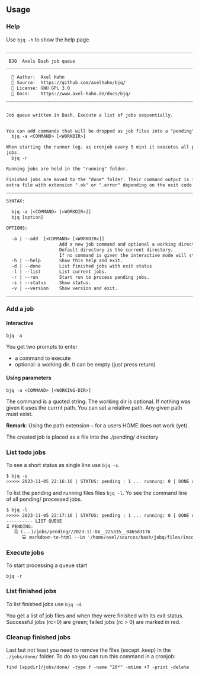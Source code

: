## Usage

### Help

Use `bjq -h` to show the help page.

```txt
______________________________________________________________________________

 BJQ  Axels Bash job queue
__________________________________________________________________________v0.2

  👤 Author:  Axel Hahn
  🧾 Source:  https://github.com/axelhahn/bjq/
  📜 License: GNU GPL 3.0
  📗 Docs:    https://www.axel-hahn.de/docs/bjq/
______________________________________________________________________________


Job queue written in Bash. Execute a list of jobs sequentially.


You can add commands that will be dropped as job files into a "pending" queue.
  bjq -a <COMMAND> [<WORKDIR>]

When starting the runner (eg. as cronjob every 5 min) it executes all pending
jobs.
  bjq -r

Running jobs are held in the "running" folder.

Finished jobs are moved to the "done" folder. Their command output is in an
extra file with extension ".ok" or ".error" depending on the exit code.
______________________________________________________________________________

SYNTAX:

  bjq -a [<COMMAND> [<WORKDIR>]]
  bjq [option]

OPTIONS:

  -a | --add  [<COMMAND> [<WORKDIR>]]
                    Add a new job command and optional a working directory.
                    Default directory is the current directory.
                    If no command is given the interactive mode will start.
  -h | --help       Show this help and exit.
  -d | --done       List finished jobs with exit status
  -l | --list       List current jobs.
  -r | --run        Start run to process pending jobs.
  -s | --status     Show status.
  -v | --version    Show version and exit.
______________________________________________________________________________
```

### Add a job

#### Interactive

`bjq -a`

You get two prompts to enter

* a command to execute
* optional: a working dir. It can be empty (just press return)

#### Using parameters

`bjq -a <COMMAND> [<WORKING-DIR>]`

The command is a quoted string.
The working dir is optional. If nothing was given it uses the currnt path. You can set a relative path. Any given path must exist.

**Remark**: Using the path extension `~` for a users HOME does not work (yet).

The created job is placed as a file into the ./pending/ directory

### List todo jobs

To see a short status as single line use `bjq -s`.

```txt
$ bjq -s
>>>>> 2023-11-05 22:16:16 | STATUS: pending : 1 ... running: 0 | DONE ok: 12 ... error: 2
```

To list the pending and running files files `bjq -l`. Yo see the command line of all pending/ processed jobs.

```txt
$ bjq -l
>>>>> 2023-11-05 22:17:16 | STATUS: pending : 1 ... running: 0 | DONE ok: 12 ... error: 2
---------- LIST QUEUE 
⏳ PENDING:
   🗒 (...)/jobs/pending//2023-11-04__225335__046583176
      💻 markdown-to-html --in '/home/axel/sources/bash/jobq/files/incoming/running/hello.md' --out '/home/axel/sources/bash/jobq/files/output/hello.md'.html; rc=$?; mv '/home/axel/sources/bash/jobq/files/incoming/running/hello.md' '/home/axel/sources/bash/jobq/files/incoming/done/hello.md'; exit $rc 
```

### Execute jobs

To start processing a queue start

`bjq -r`

### List finished jobs

To list finished jobs use `bjq -d`.

You get a list of job files and when they were finished with its exit status. Successful jobs (rc=0) are green; failed jobs (rc > 0) are marked in red.

### Cleanup finished jobs

Last but not least you need to remove the files (except .keep) in the `./jobs/done/` folder. To do so you can run this command in a cronjob:

`find [appdir]/jobs/done/ -type f -name "20*" -mtime +7 -print -delete`
